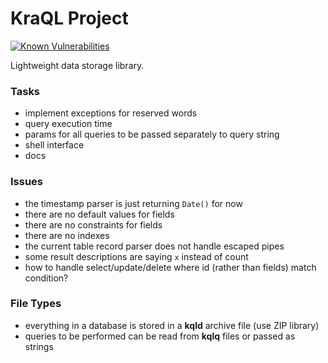 KraQL Project
=============

[![Known Vulnerabilities](https://snyk.io//test/github/CraicOverflow89/KoXML/badge.svg?targetFile=build.gradle)](https://snyk.io//test/github/CraicOverflow89/KraQL?targetFile=build.gradle)

Lightweight data storage library.

### Tasks

 - implement exceptions for reserved words
 - query execution time
 - params for all queries to be passed separately to query string
 - shell interface
 - docs

### Issues

 - the timestamp parser is just returning `Date()` for now
 - there are no default values for fields
 - there are no constraints for fields
 - there are no indexes
 - the current table record parser does not handle escaped pipes
 - some result descriptions are saying `x` instead of count
 - how to handle select/update/delete where id (rather than fields) match condition?

### File Types

 - everything in a database is stored in a **kqld** archive file (use ZIP library)
 - queries to be performed can be read from **kqlq** files or passed as strings